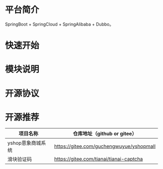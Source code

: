 # 平台简介
SpringBoot + SpringCloud + SpringAlibaba + Dubbo。
# 快速开始

# 模块说明

# 开源协议

# 开源推荐
| 项目名称               | 仓库地址（github or gitee）                                                                   |
|--------------------|-----------------------------------------------------------------------------------------|
| yshop意象商城系统          | https://gitee.com/guchengwuyue/yshopmall                                                               |
| 滑块验证码          | https://gitee.com/tianai/tianai-captcha                                                               |
